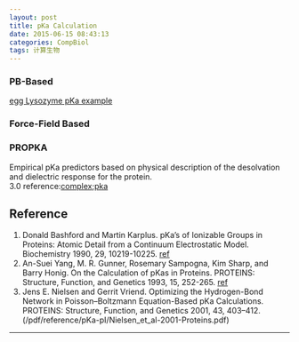 ```yaml
---
layout: post
title: pKa Calculation
date: 2015-06-15 08:43:13
categories: CompBiol
tags: 计算生物
---
```


### PB-Based

[egg Lysozyme pKa example](http://www.poissonboltzmann.org/examples/Lysozyme_pKa_example/)

### Force-Field Based

### PROPKA  
Empirical pKa predictors based on physical description of the desolvation and dielectric response for the protein.  
3.0 reference:[complex](/pdf/reference/ct200133y.pdf);[pka](/pdf/reference/olsson2011.pdf)


## Reference

1. Donald Bashford and Martin Karplus. pKa’s of  Ionizable Groups in Proteins:  Atomic Detail from a Continuum Electrostatic Model. Biochemistry 1990, 29, 10219-10225. [ref](/pdf/reference/pKa-pI/pKa-PB.pdf)
2. An-Suei Yang, M. R. Gunner, Rosemary Sampogna, Kim Sharp, and Barry Honig. On the Calculation of pKas in Proteins. PROTEINS: Structure, Function, and Genetics 1993, 15, 252-265. [ref](/pdf/reference/pKa-pI/On_the_calculation_of_pKas_in_protein.pdf)
3. Jens E. Nielsen and Gerrit Vriend. Optimizing the Hydrogen-Bond Network in Poisson–Boltzmann Equation-Based pKa Calculations. PROTEINS: Structure, Function, and Genetics 2001, 43, 403–412. (/pdf/reference/pKa-pI/Nielsen_et_al-2001-Proteins.pdf)

---
